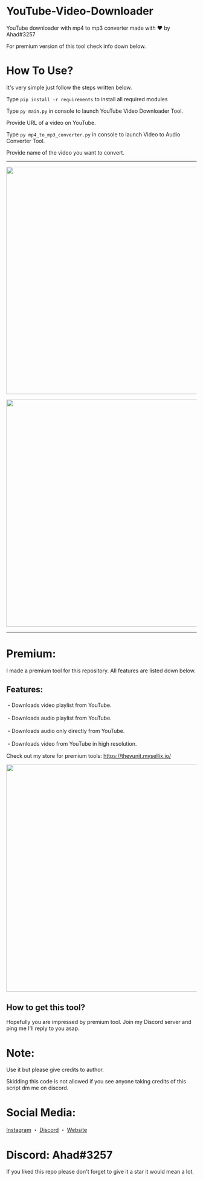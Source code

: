 # YouTube-Video-Downloader
YouTube downloader with mp4 to mp3 converter made with ❤ by Ahad#3257

For premium version of this tool check info down below.

# How To Use?
It's very simple just follow the steps written below.

Type `pip install -r requirements` to install all required modules

Type `py main.py` in console to launch YouTube Video Downloader Tool.

Provide URL of a video on YouTube.

Type `py mp4_to_mp3_converter.py` in console to launch Video to Audio Converter Tool.

Provide name of the video you want to convert.
***

<p align="center"><img width="600px" src="https://media.discordapp.net/attachments/1012682729265053737/1021881333921882122/unknown.png"/></p>

<p align="center"><img width="600px" src="https://cdn.discordapp.com/attachments/1012682729265053737/1021881638512238592/unknown.png"/></p>

***

# Premium:
I made a premium tool for this repository. All features are listed down below.
## Features:

・Downloads video playlist from YouTube.

・Downloads audio playlist from YouTube.

・Downloads audio only directly from YouTube.

・Downloads video from YouTube in high resolution.

Check out my store for premium tools: https://thevunit.mysellix.io/

<p align="center"><img width="600px" src="https://cdn.discordapp.com/attachments/936683086601683004/1028903916487843930/unknown.png"/></p>

## How to get this tool?
Hopefully you are impressed by premium tool. Join my Discord server and ping me I'll reply to you asap.
# Note:
Use it but please give credits to author.

Skidding this code is not allowed if you see anyone taking credits of this script dm me on discord.

# Social Media:
[Instagram](https://www.instagram.com/ahadnoor._) ・
[Discord](https://discord.gg/Ncsc5pRNgf) ・
[Website](https://www.itscruel.cf/) 

# Discord: Ahad#3257
If you liked this repo please don't forget to give it a star it would mean a lot.
